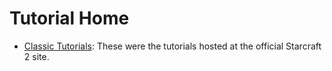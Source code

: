 # Tutorial Home
* [Classic Tutorials](./Classic_Tutorials): These were the tutorials hosted at the official Starcraft 2 site.
